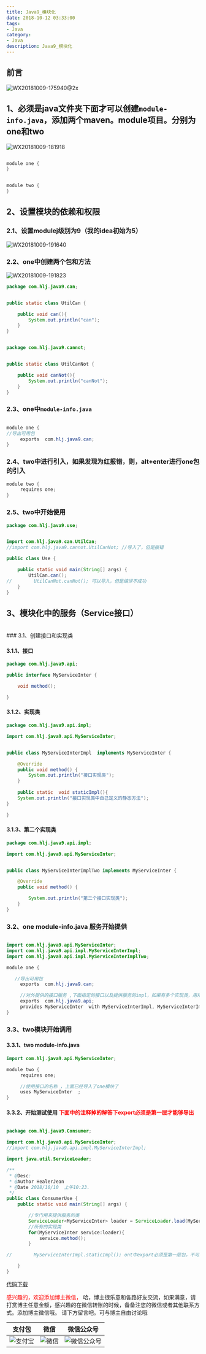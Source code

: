 ```yaml
---
title: Java9_模块化
date: 2018-10-12 03:33:00
tags: 
- Java
category: 
- Java
description: Java9_模块化
---
```

<!-- image url 
https://raw.githubusercontent.com/HealerJean123/HealerJean123.github.io/master/blogImages
　　首行缩进
<font color="red">  </font>
-->

## 前言

![WX20181009-175940@2x](https://raw.githubusercontent.com/HealerJean123/HealerJean123.github.io/master/blogImages/WX20181009-175940@2x.png)





## 1、必须是java文件夹下面才可以创建`module-info.java`，添加两个maven。module项目。分别为one和two

![WX20181009-181918](https://raw.githubusercontent.com/HealerJean123/HealerJean123.github.io/master/blogImages/WX20181009-181918.png)



```java

module one {
}

```


```java

module two {
}

```

## 2、设置模块的依赖和权限

### 2.1、设置modulej级别为9（我的idea初始为5）
![WX20181009-191640](https://raw.githubusercontent.com/HealerJean123/HealerJean123.github.io/master/blogImages/WX20181009-191640.png)


### 2.2、one中创建两个包和方法

![WX20181009-191823](https://raw.githubusercontent.com/HealerJean123/HealerJean123.github.io/master/blogImages/WX20181009-191823.png)


```java
package com.hlj.java9.can;


public static class UtilCan {

    public void can(){
        System.out.println("can");
    }
}



```


```java
package com.hlj.java9.cannot;


public static class UtilCanNot {

    public void canNot(){
        System.out.println("canNot");
    }
}


```


### 2.3、one中`module-info.java`


```java

module one {
//导出可用包
     exports  com.hlj.java9.can;
}

```


### 2.4、two中进行引入，如果发现为红报错，则，alt+enter进行one包的引入


```java
module two {
     requires one;
}

```

### 2.5、two中开始使用


```java
package com.hlj.java9.use;


import com.hlj.java9.can.UtilCan;
//import com.hlj.java9.cannot.UtilCanNot; //导入了，但是报错

public class Use {

    public static void main(String[] args) {
        UtilCan.can();
//        UtilCanNot.canNot(); 可以导入，但是编译不成功
    }
}


```

## 3、模块化中的服务（Service接口）
<br/>
### 3.1、创建接口和实现类

#### 3.1.1、接口

```java
package com.hlj.java9.api;

public interface MyServiceInter {

    void method();

}


```

#### 3.1.2、实现类


```java
package com.hlj.java9.api.impl;

import com.hlj.java9.api.MyServiceInter;


public class MyServiceInterImpl  implements MyServiceInter {

    @Override
    public void method() {
        System.out.println("接口实现类");
    }
    
    public static  void staticImpl(){
    System.out.println("接口实现类中自己定义的静态方法");
}

}


```

#### 3.1.3、第二个实现类


```java
package com.hlj.java9.api.impl;

import com.hlj.java9.api.MyServiceInter;


public class MyServiceInterImplTwo implements MyServiceInter {

    @Override
    public void method() {

        System.out.println("第二个接口实现类");
    }
}


```

### 3.2、one module-info.java 服务开始提供

```java

import com.hlj.java9.api.MyServiceInter;
import com.hlj.java9.api.impl.MyServiceInterImpl;
import com.hlj.java9.api.impl.MyServiceInterImplTwo;

module one {

   //导出可用包
     exports  com.hlj.java9.can;

     //对外提供的接口服务 ,下面指定的接口以及提供服务的impl，如果有多个实现类，用用逗号隔开    
     exports  com.hlj.java9.api;
     provides MyServiceInter  with MyServiceInterImpl, MyServiceInterImplTwo;
}


```

### 3.3、two模块开始调用

#### 3.3.1、two module-info.java


```java
import com.hlj.java9.api.MyServiceInter;

module two {
     requires one;

     //使用接口的名称 ，上面已经导入了one模块了
     uses MyServiceInter  ;
}

```

#### 3.3.2、开始测试使用<font color="red"> 下面中的注释掉的解答下export必须是第一层才能够导出 </font>


```java

package com.hlj.java9.Consumer;

import com.hlj.java9.api.MyServiceInter;
//import com.hlj.java9.api.impl.MyServiceInterImpl;

import java.util.ServiceLoader;

/**
 * @Desc:
 * @Author HealerJean
 * @Date 2018/10/10  上午10:23.
 */
public class ConsumerUse {
    public static void main(String[] args) {

        //专门用来提供服务的类
        ServiceLoader<MyServiceInter> loader = ServiceLoader.load(MyServiceInter.class);
        //所有的实现类
        for(MyServiceInter service:loader){
            service.method();
        }

//        MyServiceInterImpl.staticImpl(); ont中export必须是第一层包，不可以套多层

    }
}


```


[代码下载]()




<font color="red"> 感兴趣的，欢迎添加博主微信， </font>哈，博主很乐意和各路好友交流，如果满意，请打赏博主任意金额，感兴趣的在微信转账的时候，备备注您的微信或者其他联系方式。添加博主微信哦。
请下方留言吧。可与博主自由讨论哦

|支付包 | 微信|微信公众号|
|:-------:|:-------:|:------:|
|![支付宝](https://raw.githubusercontent.com/HealerJean123/HealerJean123.github.io/master/assets/img/tctip/alpay.jpg) | ![微信](https://raw.githubusercontent.com/HealerJean123/HealerJean123.github.io/master/assets/img/tctip/weixin.jpg)|![微信公众号](https://raw.githubusercontent.com/HealerJean123/HealerJean123.github.io/master/assets/img/my/qrcode_for_gh_a23c07a2da9e_258.jpg)|




<!-- Gitalk 评论 start  -->

<link rel="stylesheet" href="https://unpkg.com/gitalk/dist/gitalk.css">
<script src="https://unpkg.com/gitalk@latest/dist/gitalk.min.js"></script> 
<div id="gitalk-container"></div>    
 <script type="text/javascript">
    var gitalk = new Gitalk({
		clientID: `1d164cd85549874d0e3a`,
		clientSecret: `527c3d223d1e6608953e835b547061037d140355`,
		repo: `HealerJean123.github.io`,
		owner: 'HealerJean123',
		admin: ['HealerJean123'],
		id: 'K0fyiXv6NHgUFJqP',
    });
    gitalk.render('gitalk-container');
</script> 

<!-- Gitalk end -->

